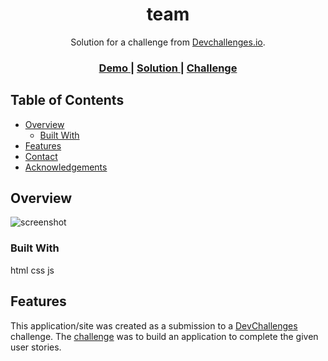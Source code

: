 <!-- Please update value in the {}  -->

<h1 align="center">team</h1>

<div align="center">
   Solution for a challenge from  <a href="http://devchallenges.io" target="_blank">Devchallenges.io</a>.
</div>

<div align="center">
  <h3>
    <a href="https://keen-tulumba-697949.netlify.app/">
      Demo
    </a>
    <span> | </span>
    <a href="https://github.com/anvitha0403/team-c">
      Solution
    </a>
    <span> | </span>
    <a href="https://devchallenges.io/challenges/hhmesazsqgKXrTkYkt0U">
      Challenge
    </a>
  </h3>
</div>

<!-- TABLE OF CONTENTS -->

## Table of Contents

- [Overview](#overview)
  - [Built With](#built-with)
- [Features](#features)
- [Contact](#contact)
- [Acknowledgements](#acknowledgements)

<!-- OVERVIEW -->

## Overview

![screenshot](https://github.com/anvitha0403/team-c/blob/main/image.pn)


### Built With

<!-- This section should list any major frameworks that you built your project using. Here are a few examples.-->

html
css
js

## Features

<!-- List the features of your application or follow the template. Don't share the figma file here :) -->

This application/site was created as a submission to a [DevChallenges](https://devchallenges.io/challenges) challenge. The [challenge](https://devchallenges.io/challenges/hhmesazsqgKXrTkYkt0U) was to build an application to complete the given user stories.


<!-- This section should list any articles or add-ons/plugins that helps you to complete the project. This is optional but it will help you in the future. For exmpale 
